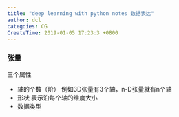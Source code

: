 ```yaml
---
title: "deep learning with python notes 数据表达"
author: dcl
categoies: CG
CreateTime: 2019-01-05 17:23:3 +0800
---
```


### 张量
三个属性
- 轴的个数（阶）
    例如3D张量有3个轴，n-D张量就有n个轴
- 形状
    表示沿每个轴的维度大小
- 数据类型



